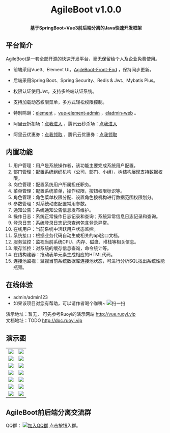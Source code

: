 <p align="center">

[//]: # (	<img alt="logo" src="https://oscimg.oschina.net/oscnet/up-d3d0a9303e11d522a06cd263f3079027715.png">)
</p>
<h1 align="center" style="margin: 30px 0 30px; font-weight: bold;">AgileBoot v1.0.0</h1>
<h4 align="center">基于SpringBoot+Vue3前后端分离的Java快速开发框架</h4>
<p align="center">
</p>

## 平台简介

AgileBoot是一套全部开源的快速开发平台，毫无保留给个人及企业免费使用。

* 前端采用Vue3、Element UI。[AgileBoot-Front-End](https://github.com/valarchie/AgileBoot-Back-End) ，保持同步更新。
* 后端采用Spring Boot、Spring Security、Redis & Jwt、Mybatis Plus。
* 权限认证使用Jwt，支持多终端认证系统。
* 支持加载动态权限菜单，多方式轻松权限控制。


* 特别鸣谢：[element](https://github.com/ElemeFE/element) ，[vue-element-admin](https://github.com/PanJiaChen/vue-element-admin) ，[eladmin-web](https://github.com/elunez/eladmin-web) 。
* 阿里云折扣场：[点我进入](https://cn.aliyun.com/minisite/goods?from_alibabacloud=&userCode=djbhhf1x) ，腾讯云秒杀场：[点我进入](https://url.cn/mKgcHVNb) &nbsp;&nbsp;
* 阿里云优惠券：[点我领取](https://cn.aliyun.com/minisite/goods?from_alibabacloud=&userCode=djbhhf1x) ，腾讯云优惠券：[点我领取](https://url.cn/mKgcHVNb) &nbsp;&nbsp;

## 内置功能

1.  用户管理：用户是系统操作者，该功能主要完成系统用户配置。
2.  部门管理：配置系统组织机构（公司、部门、小组），树结构展现支持数据权限。
3.  岗位管理：配置系统用户所属担任职务。
4.  菜单管理：配置系统菜单，操作权限，按钮权限标识等。
5.  角色管理：角色菜单权限分配、设置角色按机构进行数据范围权限划分。
6.  参数管理：对系统动态配置常用参数。
7.  通知公告：系统通知公告信息发布维护。
8.  操作日志：系统正常操作日志记录和查询；系统异常信息日志记录和查询。
9.  登录日志：系统登录日志记录查询包含登录异常。
10. 在线用户：当前系统中活跃用户状态监控。
11. 系统接口：根据业务代码自动生成相关的api接口文档。
12. 服务监控：监视当前系统CPU、内存、磁盘、堆栈等相关信息。
13. 缓存监控：对系统的缓存信息查询，命令统计等。
14. 在线构建器：拖动表单元素生成相应的HTML代码。
15. 连接池监视：监视当前系统数据库连接池状态，可进行分析SQL找出系统性能瓶颈。

## 在线体验

- admin/admin123
- 如果该项目对您有帮助，可以请作者喝个咖啡~
  ![扫一扫](https://oscimg.oschina.net/oscnet/up-261828407c9089ad1cc0ce3f41a0ef3fbc0.png)


演示地址：暂无， 可先参考Ruoyi的演示网站 http://vue.ruoyi.vip  
文档地址：TODO http://doc.ruoyi.vip

## 演示图

<table>
    <tr>
        <td><img src="https://oscimg.oschina.net/oscnet/cd1f90be5f2684f4560c9519c0f2a232ee8.jpg"/></td>
        <td><img src="https://oscimg.oschina.net/oscnet/1cbcf0e6f257c7d3a063c0e3f2ff989e4b3.jpg"/></td>
    </tr>
    <tr>
        <td><img src="https://oscimg.oschina.net/oscnet/up-8074972883b5ba0622e13246738ebba237a.png"/></td>
        <td><img src="https://oscimg.oschina.net/oscnet/up-9f88719cdfca9af2e58b352a20e23d43b12.png"/></td>
    </tr>
    <tr>
        <td><img src="https://oscimg.oschina.net/oscnet/up-39bf2584ec3a529b0d5a3b70d15c9b37646.png"/></td>
        <td><img src="https://oscimg.oschina.net/oscnet/up-936ec82d1f4872e1bc980927654b6007307.png"/></td>
    </tr>
	<tr>
        <td><img src="https://oscimg.oschina.net/oscnet/up-b2d62ceb95d2dd9b3fbe157bb70d26001e9.png"/></td>
        <td><img src="https://oscimg.oschina.net/oscnet/up-d67451d308b7a79ad6819723396f7c3d77a.png"/></td>
    </tr>	 
    <tr>
        <td><img src="https://oscimg.oschina.net/oscnet/5e8c387724954459291aafd5eb52b456f53.jpg"/></td>
        <td><img src="https://oscimg.oschina.net/oscnet/644e78da53c2e92a95dfda4f76e6d117c4b.jpg"/></td>
    </tr>
	<tr>
        <td><img src="https://oscimg.oschina.net/oscnet/up-8370a0d02977eebf6dbf854c8450293c937.png"/></td>
        <td><img src="https://oscimg.oschina.net/oscnet/up-49003ed83f60f633e7153609a53a2b644f7.png"/></td>
    </tr>
	<tr>
        <td><img src="https://oscimg.oschina.net/oscnet/up-d4fe726319ece268d4746602c39cffc0621.png"/></td>
        <td><img src="https://oscimg.oschina.net/oscnet/up-c195234bbcd30be6927f037a6755e6ab69c.png"/></td>
    </tr>

</table>



## AgileBoot前后端分离交流群
<!-- TODO 整改 -->
QQ群：  [![加入QQ群](https://img.shields.io/badge/1398880-blue.svg)](https://qm.qq.com/cgi-bin/qm/qr?k=TR5guoXS0HssErVWefmdFRirJvfpEvp1&jump_from=webapi&authKey=VkWMmVhp/pNdWuRD8sqgM+Sv2+Vy2qCJQSeLmeXlLtfER2RJBi6zL56PdcRlCmTs) 点击按钮入群。
